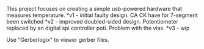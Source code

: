 This project focuses on creating a simple usb-powered hardware that measures temperature.
*v1 - initial faulty design. CA CK have for 7-segment been switched
*v2 - improved doubled-sided design. Potentiometer replaced by an digital spi controller poti. Problem with the vias.
*v3 - wip

Use "Gerberlogix" to viewer gerber files.
